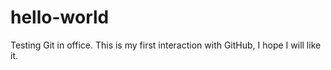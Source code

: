 # hello-world
Testing Git in office. This is my first interaction with GitHub, I hope I will like it.
